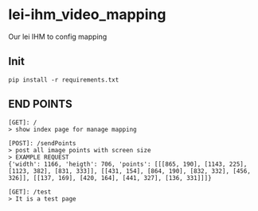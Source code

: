 # lei-ihm_video_mapping
Our lei IHM to config mapping

## Init
    pip install -r requirements.txt

## END POINTS

    [GET]: /
    > show index page for manage mapping
    
    [POST]: /sendPoints
    > post all image points with screen size
    > EXAMPLE REQUEST
    {'width': 1166, 'heigth': 706, 'points': [[[865, 190], [1143, 225], [1123, 382], [831, 333]], [[431, 154], [864, 190], [832, 332], [456, 326]], [[137, 169], [420, 164], [441, 327], [136, 331]]]}
    
    [GET]: /test
    > It is a test page